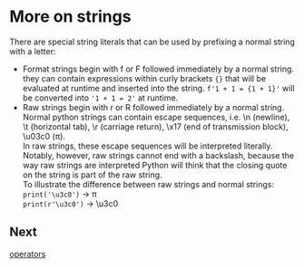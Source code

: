# More on strings
There are special string literals that can be used by prefixing a normal string with a letter:
* Format strings begin with f or F followed immediately by a normal string. they can contain expressions within curly brackets `{}` that will be
    evaluated at runtime and inserted into the string. `f'1 + 1 = {1 + 1}'` will be converted into `'1 + 1 = 2'` at runtime.
* Raw strings begin with r or R followed immediately by a normal string. Normal python strings can contain escape sequences, i.e. \n (newline),
    \t (horizontal tab), \r (carriage return), \x17 (end of transmission block), \u03c0 (π).\
    In raw strings, these escape sequences will be interpreted literally. Notably, however, raw strings cannot end with a backslash,
    because the way raw strings are interpreted Python will think that the closing quote on the string is part of the raw string.\
    To illustrate the difference between raw strings and normal strings:\
    `print('\u3c0')` → π\
    `print(r'\u3c0')` → \u3c0

## Next
[operators](3_operators.md)
